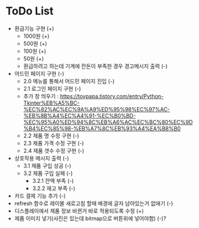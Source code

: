 # ToDo List
- 환급기능 구현 (+)
  - 1000원 (+)
  - 500원 (+)
  - 100원 (+)
  - 50원 (+)
  - 환급하려고 하는데 기계에 잔돈이 부족한 경우 경고메시지 출력 (-)
- 어드민 페이지 구현 (-)
  - 2.0 메뉴를 통해서 어드민 페이지 진입 (-)
  - 2.1 로그인 페이지 구현 (-)
  - 추가 창 띄우기 : https://toypapa.tistory.com/entry/Python-Tkinter%EB%A5%BC-%EC%82%AC%EC%9A%A9%ED%95%98%EC%97%AC-%EB%8B%A4%EC%A4%91-%EC%B0%BD-%EC%95%A0%ED%94%8C%EB%A6%AC%EC%BC%80%EC%9D%B4%EC%85%98-%EB%A7%8C%EB%93%A4%EA%B8%B0
  - 2.2 제품 명 수정 구현 (-)
  - 2.3 제품 가격 수정 구현 (-)
  - 2.4 제품 갯수 수정 구현 (-)
- 상호작용 메시지 출력 (-)
  - 3.1 제품 구입 성공 (-)
  - 3.2 제품 구입 실패 (-)
    - 3.2.1 잔액 부족 (-)
    - 3.2.2 재고 부족 (-)
- 카드 결제 기능 추가 (-)
- refresh 함수로 레이블 새로고침 할때 배경에 글자 남아있는거 없애기 (-)
- 디스플레이에서 제품 정보 바뀐거 바로 적용되도록 수정 (+)
- 제품 이미지 넣기(사진은 있는데 bitmap으로 버튼위에 넣어야함) (-)?